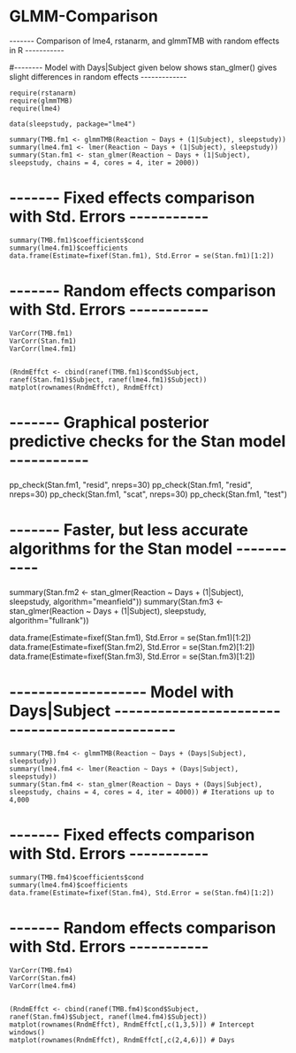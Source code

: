 ﻿# GLMM-Comparison


 ------- Comparison of lme4, rstanarm, and glmmTMB with random effects in R -----------

#-------- Model with Days|Subject given below shows stan_glmer() gives slight differences in random effects  -------------


    require(rstanarm)
    require(glmmTMB)
    require(lme4)

    data(sleepstudy, package="lme4")

    summary(TMB.fm1 <- glmmTMB(Reaction ~ Days + (1|Subject), sleepstudy))
    summary(lme4.fm1 <- lmer(Reaction ~ Days + (1|Subject), sleepstudy))
    summary(Stan.fm1 <- stan_glmer(Reaction ~ Days + (1|Subject), sleepstudy, chains = 4, cores = 4, iter = 2000))


# ------- Fixed effects comparison with Std. Errors -----------

    summary(TMB.fm1)$coefficients$cond
    summary(lme4.fm1)$coefficients
    data.frame(Estimate=fixef(Stan.fm1), Std.Error = se(Stan.fm1)[1:2])


# ------- Random effects comparison with Std. Errors -----------

    VarCorr(TMB.fm1)
    VarCorr(Stan.fm1)
    VarCorr(lme4.fm1)


    (RndmEffct <- cbind(ranef(TMB.fm1)$cond$Subject, ranef(Stan.fm1)$Subject, ranef(lme4.fm1)$Subject))
    matplot(rownames(RndmEffct), RndmEffct)


 
# ------- Graphical posterior predictive checks for the Stan model -----------


pp_check(Stan.fm1, "resid", nreps=30)
pp_check(Stan.fm1, "resid", nreps=30)
pp_check(Stan.fm1, "scat", nreps=30)
pp_check(Stan.fm1, "test")



# ------- Faster, but less accurate algorithms for the Stan model -----------

summary(Stan.fm2 <- stan_glmer(Reaction ~ Days + (1|Subject), sleepstudy, algorithm="meanfield"))
summary(Stan.fm3 <- stan_glmer(Reaction ~ Days + (1|Subject), sleepstudy, algorithm="fullrank"))


data.frame(Estimate=fixef(Stan.fm1), Std.Error = se(Stan.fm1)[1:2])
data.frame(Estimate=fixef(Stan.fm2), Std.Error = se(Stan.fm2)[1:2])
data.frame(Estimate=fixef(Stan.fm3), Std.Error = se(Stan.fm3)[1:2])



# ------------------- Model with Days|Subject ----------------------------------------------


    summary(TMB.fm4 <- glmmTMB(Reaction ~ Days + (Days|Subject), sleepstudy))
    summary(lme4.fm4 <- lmer(Reaction ~ Days + (Days|Subject), sleepstudy))
    summary(Stan.fm4 <- stan_glmer(Reaction ~ Days + (Days|Subject), sleepstudy, chains = 4, cores = 4, iter = 4000)) # Iterations up to 4,000


# ------- Fixed effects comparison with Std. Errors -----------

    summary(TMB.fm4)$coefficients$cond
    summary(lme4.fm4)$coefficients
    data.frame(Estimate=fixef(Stan.fm4), Std.Error = se(Stan.fm4)[1:2])


# ------- Random effects comparison with Std. Errors -----------

    VarCorr(TMB.fm4)
    VarCorr(Stan.fm4)
    VarCorr(lme4.fm4)


    (RndmEffct <- cbind(ranef(TMB.fm4)$cond$Subject, ranef(Stan.fm4)$Subject, ranef(lme4.fm4)$Subject))
    matplot(rownames(RndmEffct), RndmEffct[,c(1,3,5)]) # Intercept
    windows()
    matplot(rownames(RndmEffct), RndmEffct[,c(2,4,6)]) # Days










